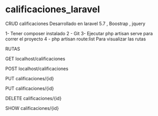 # calificaciones_laravel
CRUD calificaciones
Desarrollado en laravel 5.7 , Boostrap , jquery

1- Tener composer instalado
2 - Git
3- Ejecutar php artisan serve para correr el proyecto
4 - php artisan route:list Para visualizar las rutas 

RUTAS 

GET
localhost/calificaciones

POST
localhost/calificaciones

PUT
calificaciones/{id}  


PUT
calificaciones/{id}  


DELETE
calificaciones/{id}  



SHOW
calificaciones/{id}  
